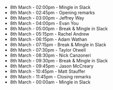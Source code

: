 - 8th March - 02:00pm - Mingle in Slack
- 8th March - 02:45pm - Opening remarks
- 8th March - 03:00pm - Jeffrey Way
- 8th March - 04:00pm - Evan You
- 8th March - 05:00pm - Break & Mingle in Slack
- 8th March - 05:15pm - Rachel Andrew
- 8th March - 06:15pm - Adam Wathan
- 8th March - 07:15pm - Break & Mingle in Slack
- 8th March - 07:30pm - Taylor Otwell
- 8th March - 08:30pm - Nick Canzoneri
- 8th March - 09:30pm - Break & Mingle in Slack
- 8th March - 09:45pm - Jason McCreary
- 8th March - 10:45pm - Matt Stauffer
- 8th March - 11:45pm - Closing remarks
- 8th March - 00:00am - Mingle in Slack
